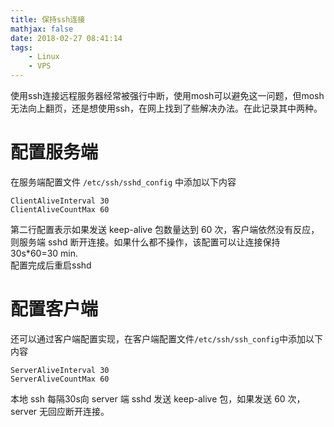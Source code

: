 ```yaml
---
title: 保持ssh连接
mathjax: false
date: 2018-02-27 08:41:14
tags:
    - Linux
    - VPS
---
```


使用ssh连接远程服务器经常被强行中断，使用mosh可以避免这一问题，但mosh无法向上翻页，还是想使用ssh，在网上找到了些解决办法。在此记录其中两种。

# 配置服务端  

在服务端配置文件 `/etc/ssh/sshd_config` 中添加以下内容

```
ClientAliveInterval 30  
ClientAliveCountMax 60
```
第二行配置表示如果发送 keep-alive 包数量达到 60 次，客户端依然没有反应，则服务端 sshd 断开连接。如果什么都不操作，该配置可以让连接保持 30s*60=30 min.  
配置完成后重启sshd

# 配置客户端  

还可以通过客户端配置实现，在客户端配置文件`/etc/ssh/ssh_config`中添加以下内容  
```
ServerAliveInterval 30  
ServerAliveCountMax 60  
```
本地 ssh 每隔30s向 server 端 sshd 发送 keep-alive 包，如果发送 60 次，server 无回应断开连接。


  
